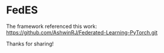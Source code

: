 # FedES

The framework referenced this work: https://github.com/AshwinRJ/Federated-Learning-PyTorch.git

Thanks for sharing!

